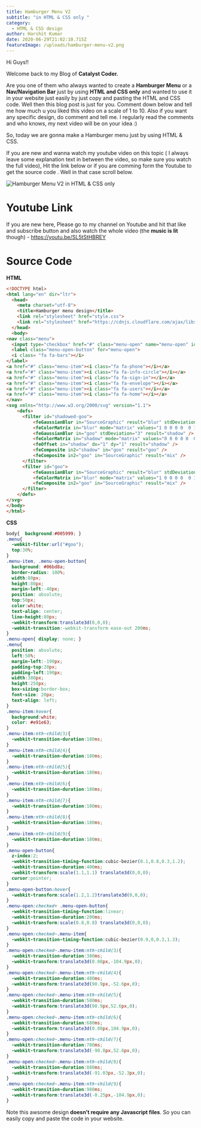 ```yaml
---
title: Hamburger Menu V2
subtitle: "in HTML & CSS only "
category:
  - HTML & CSS design
author: Harshit Kumar
date: 2020-06-29T21:02:10.715Z
featureImage: /uploads/hamburger-menu-v2.png
---
```

Hi Guys!!

Welcome back to my Blog of **Catalyst Coder.**

Are you one of them who always wanted to create a **Hamburger Menu** or a **Nav/Navigation Bar** just by using **HTML and CSS only** and wanted to use it in your website just easily by just copy and pasting the HTML and CSS code. Well then this blog post is just for you. Comment down below and tell me how much u you liked this video on a scale of 1 to 10. Also if you want any specific design, do comment and tell me. I regularly read the comments and who knows, my next video will be on your idea :)

So, today we are gonna make a Hamburger menu just by using HTML & CSS.

If you are new and wanna watch my youtube video on this topic ( I always leave some explanation text in between the video, so make sure you watch the full video), Hit the link below or if you are comming form the Youtube to get the source code . Well in that case scroll below.

![Hamburger Menu V2 in HTML & CSS only ](/uploads/hamburger-menu-v2.png "Hamburger Menu V2 in HTML & CSS only ")

# **Youtube Link**

If you are new here, Please go to my channel on Youtube and hit that like and subscribe button and also watch the whole video (the **music is lit** though) - [](https://youtu.be/FDovd3izofo)<https://youtu.be/SL5tStHBREY>

# **Source Code**

**HTML**

```html
<!DOCTYPE html>
<html lang="en" dir="ltr">
  <head>
    <meta charset="utf-8">
    <title>Hamburger menu design</title>
    <link rel="stylesheet" href="style.css">
    <link rel="stylesheet" href="https://cdnjs.cloudflare.com/ajax/libs/font-awesome/4.7.0/css/font-awesome.min.css">
  </head>
  <body>
<nav class="menu">
  <input type="checkbox" href="#" class="menu-open" name="menu-open" id="menu-open"/>
  <label class="menu-open-button" for="menu-open">
  <i class= "fa fa-bars"></i>
</label>
<a href="#" class="menu-item"><i class="fa fa-phone"></i></a>
<a href="#" class="menu-item"><i class="fa fa-info-circle"></i></a>
<a href="#" class="menu-item"><i class="fa fa-sign-in"></i></a>
<a href="#" class="menu-item"><i class="fa fa-envelope"></i></a>
<a href="#" class="menu-item"><i class="fa fa-users"></i></a>
<a href="#" class="menu-item"><i class="fa fa-home"></i></a>
</nav>
<svg xmlns="http://www.w3.org/2000/svg" version="1.1">
    <defs>
      <filter id="shadowed-goo">
          <feGaussianBlur in="SourceGraphic" result="blur" stdDeviation="10" />
          <feColorMatrix in="blur" mode="matrix" values="1 0 0 0 0  0 1 0 0 0  0 0 1 0 0  0 0 0 18 -7" result="goo" />
          <feGaussianBlur in="goo" stdDeviation="3" result="shadow" />
          <feColorMatrix in="shadow" mode="matrix" values="0 0 0 0 0  0 0 0 0 0  0 0 0 0 0  0 0 0 1 -0.2" result="shadow" />
          <feOffset in="shadow" dx="1" dy="1" result="shadow" />
          <feComposite in2="shadow" in="goo" result="goo" />
          <feComposite in2="goo" in="SourceGraphic" result="mix" />
      </filter>
      <filter id="goo">
          <feGaussianBlur in="SourceGraphic" result="blur" stdDeviation="10" />
          <feColorMatrix in="blur" mode="matrix" values="1 0 0 0 0  0 1 0 0 0  0 0 1 0 0  0 0 0 18 -7" result="goo" />
          <feComposite in2="goo" in="SourceGraphic" result="mix" />
      </filter>
    </defs>
</svg>
</body>
</html>

```

**CSS**

```css
body{  background:#005999; }
.menu{
  -webkit-filter:url("#goo");
  top:30%;
}
.menu-item, .menu-open-button{
  background: #06bd8a;
  border-radius: 100%;
  width:80px;
  height:80px;
  margin-left:-40px;
  position: absolute;
  top:50px;
  color:white;
  text-align: center;
  line-height:80px;
  -webkit-transform:translate3d(0,0,0);
  -webkit-transition:-webkit-transform ease-out 200ms;
}
.menu-open{ display: none; }
.menu{
  position: absolute;
  left:50%;
  margin-left:-190px;
  padding-top:20px;
  padding-left:190px;
  width:380px;
  height:250px;
  box-sizing:border-box;
  font-size: 20px;
  text-align: left;
}
.menu-item:hover{
  background:white;
  color: #e91e63;
}
.menu-item:nth-child(3){
  -webkit-transition-duration:180ms;
}
.menu-item:nth-child(4){
  -webkit-transition-duration:180ms;
}
.menu-item:nth-child(5){
  -webkit-transition-duration:180ms;
}
.menu-item:nth-child(6){
  -webkit-transition-duration:180ms;
}
.menu-item:nth-child(7){
  -webkit-transition-duration:180ms;
}
.menu-item:nth-child(8){
  -webkit-transition-duration:180ms;
}
.menu-item:nth-child(9){
  -webkit-transition-duration:180ms;
}
.menu-open-button{
  z-index:2;
  -webkit-transition-timing-function:cubic-bezier(0.1,0.8,0.3,1.2);
  -webkit-transition-duration:400ms;
  -webkit-transform:scale(1.1,1.1) translate3d(0,0,0);
  cursor:pointer;
}
.menu-open-button:hover{
  -webkit-transform:scale(1.2,1.2)translate3d(0,0,0);
}
.menu-open:checked+ .menu-open-button{
  -webkit-transition-timing-function:linear;
  -webkit-transition-duration:200ms;
  -webkit-transform:scale(0.8,0.8) translate3d(0,0,0);
}
.menu-open:checked~.menu-item{
  -webkit-transition-timing-function:cubic-bezier(0.9,0,0.3,1.3);
}
.menu-open:checked~.menu-item:nth-child(3){
  -webkit-transition-duration:380ms;
  -webkit-transform:translate3d(0.08px,-104.9px,0);
}
.menu-open:checked~.menu-item:nth-child(4){
  -webkit-transition-duration:480ms;
  -webkit-transform:translate3d(90.9px,-52.6px,0);
}
.menu-open:checked~.menu-item:nth-child(5){
  -webkit-transition-duration:580ms;
  -webkit-transform:translate3d(90.9px,52.6px,0);
}
.menu-open:checked~.menu-item:nth-child(6){
  -webkit-transition-duration:680ms;
  -webkit-transform:translate3d(0.08px,104.9px,0);
}
.menu-open:checked~.menu-item:nth-child(7){
  -webkit-transition-duration:780ms;
  -webkit-transform:translate3d(-90.8px,52.6px,0);
}
.menu-open:checked~.menu-item:nth-child(8){
  -webkit-transition-duration:880ms;
  -webkit-transform:translate3d(-91.03px,-52.3px,0);
}
.menu-open:checked~.menu-item:nth-child(9){
  -webkit-transition-duration:980ms;
  -webkit-transform:translate3d(-0.25px,-104.9px,0);
}

```



Note this awsome design **doesn’t require any Javascript files**. So you can easily copy and paste the code in your website.